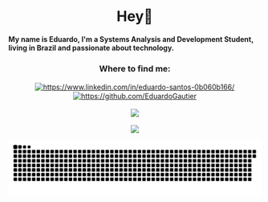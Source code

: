 <h1 align="center"> Hey👋


#### My name is Eduardo, I'm a Systems Analysis and Development Student, living in Brazil and passionate about technology.</h1>

### [](https://github.com/EduardoGautier#where-to-find-me)
<h3 align="center">Where to find me:</h3>


<p align="center">
 <a href="https://www.linkedin.com/in/eduardo-santos-0b060b166/" target="blank"><img align="center" src="https://cdn.jsdelivr.net/npm/simple-icons@3.0.1/icons/linkedin.svg" alt="https://www.linkedin.com/in/eduardo-santos-0b060b166/" height="50" width="50" /></a>
 <a href="https://github.com/EduardoGautier" target="blank"><img align="center" src="https://cdn.jsdelivr.net/npm/simple-icons@3.0.1/icons/github.svg" alt="https://github.com/EduardoGautier" height="50" width="50" /></a>

<div align="center">
<p><img align="center" src="https://github-readme-stats.vercel.app/api/top-langs?username=EduardoGautier&show_icons=true&locale=en&layout=compact&theme=dark"/></p>
 
<p><img align="center" src="https://github-readme-stats.vercel.app/api?username=EduardoGautier&show_icons=true&locale=en&theme=dark"/></p>


![Snake animation](https://github.com/EduardoGautier/EduardoGautier/blob/output/github-contribution-grid-snake.svg)
</div>


